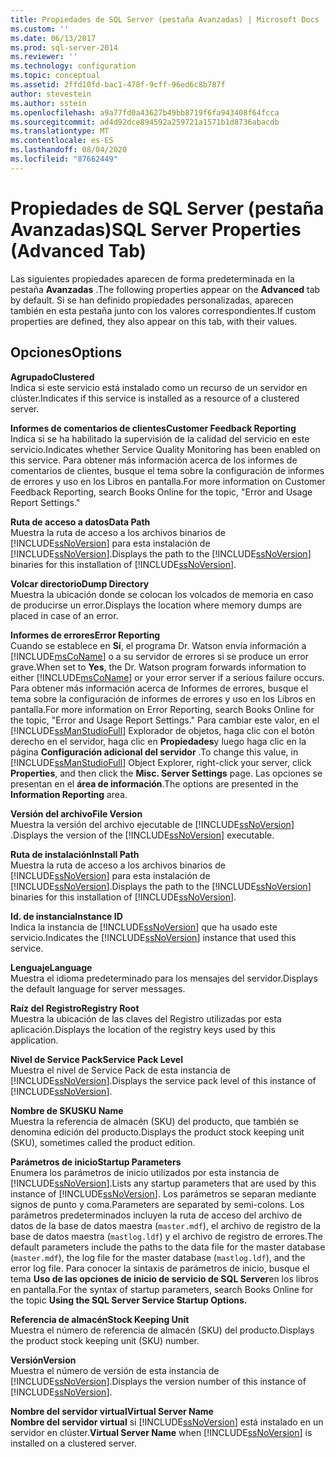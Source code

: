 ```yaml
---
title: Propiedades de SQL Server (pestaña Avanzadas) | Microsoft Docs
ms.custom: ''
ms.date: 06/13/2017
ms.prod: sql-server-2014
ms.reviewer: ''
ms.technology: configuration
ms.topic: conceptual
ms.assetid: 2ffd10fd-bac1-478f-9cff-96ed6c8b787f
author: stevestein
ms.author: sstein
ms.openlocfilehash: a9a77fd0a43627b49bb8719f6fa943408f64fcca
ms.sourcegitcommit: ad4d92dce894592a259721a1571b1d8736abacdb
ms.translationtype: MT
ms.contentlocale: es-ES
ms.lasthandoff: 08/04/2020
ms.locfileid: "87662449"
---
```

# <a name="sql-server-properties-advanced-tab"></a><span data-ttu-id="3786e-102">Propiedades de SQL Server (pestaña Avanzadas)</span><span class="sxs-lookup"><span data-stu-id="3786e-102">SQL Server Properties (Advanced Tab)</span></span>
  <span data-ttu-id="3786e-103">Las siguientes propiedades aparecen de forma predeterminada en la pestaña **Avanzadas** .</span><span class="sxs-lookup"><span data-stu-id="3786e-103">The following properties appear on the **Advanced** tab by default.</span></span> <span data-ttu-id="3786e-104">Si se han definido propiedades personalizadas, aparecen también en esta pestaña junto con los valores correspondientes.</span><span class="sxs-lookup"><span data-stu-id="3786e-104">If custom properties are defined, they also appear on this tab, with their values.</span></span>  
  
## <a name="options"></a><span data-ttu-id="3786e-105">Opciones</span><span class="sxs-lookup"><span data-stu-id="3786e-105">Options</span></span>  
 <span data-ttu-id="3786e-106">**Agrupado**</span><span class="sxs-lookup"><span data-stu-id="3786e-106">**Clustered**</span></span>  
 <span data-ttu-id="3786e-107">Indica si este servicio está instalado como un recurso de un servidor en clúster.</span><span class="sxs-lookup"><span data-stu-id="3786e-107">Indicates if this service is installed as a resource of a clustered server.</span></span>  
  
 <span data-ttu-id="3786e-108">**Informes de comentarios de clientes**</span><span class="sxs-lookup"><span data-stu-id="3786e-108">**Customer Feedback Reporting**</span></span>  
 <span data-ttu-id="3786e-109">Indica si se ha habilitado la supervisión de la calidad del servicio en este servicio.</span><span class="sxs-lookup"><span data-stu-id="3786e-109">Indicates whether Service Quality Monitoring has been enabled on this service.</span></span> <span data-ttu-id="3786e-110">Para obtener más información acerca de los informes de comentarios de clientes, busque el tema sobre la configuración de informes de errores y uso en los Libros en pantalla.</span><span class="sxs-lookup"><span data-stu-id="3786e-110">For more information on Customer Feedback Reporting, search Books Online for the topic, "Error and Usage Report Settings."</span></span>  
  
 <span data-ttu-id="3786e-111">**Ruta de acceso a datos**</span><span class="sxs-lookup"><span data-stu-id="3786e-111">**Data Path**</span></span>  
 <span data-ttu-id="3786e-112">Muestra la ruta de acceso a los archivos binarios de [!INCLUDE[ssNoVersion](../../includes/ssnoversion-md.md)] para esta instalación de [!INCLUDE[ssNoVersion](../../includes/ssnoversion-md.md)].</span><span class="sxs-lookup"><span data-stu-id="3786e-112">Displays the path to the [!INCLUDE[ssNoVersion](../../includes/ssnoversion-md.md)] binaries for this installation of [!INCLUDE[ssNoVersion](../../includes/ssnoversion-md.md)].</span></span>  
  
 <span data-ttu-id="3786e-113">**Volcar directorio**</span><span class="sxs-lookup"><span data-stu-id="3786e-113">**Dump Directory**</span></span>  
 <span data-ttu-id="3786e-114">Muestra la ubicación donde se colocan los volcados de memoria en caso de producirse un error.</span><span class="sxs-lookup"><span data-stu-id="3786e-114">Displays the location where memory dumps are placed in case of an error.</span></span>  
  
 <span data-ttu-id="3786e-115">**Informes de errores**</span><span class="sxs-lookup"><span data-stu-id="3786e-115">**Error Reporting**</span></span>  
 <span data-ttu-id="3786e-116">Cuando se establece en **Sí**, el programa Dr. Watson envía información a [!INCLUDE[msCoName](../../includes/msconame-md.md)] o a su servidor de errores si se produce un error grave.</span><span class="sxs-lookup"><span data-stu-id="3786e-116">When set to **Yes**, the Dr. Watson program forwards information to either [!INCLUDE[msCoName](../../includes/msconame-md.md)] or your error server if a serious failure occurs.</span></span> <span data-ttu-id="3786e-117">Para obtener más información acerca de Informes de errores, busque el tema sobre la configuración de informes de errores y uso en los Libros en pantalla.</span><span class="sxs-lookup"><span data-stu-id="3786e-117">For more information on Error Reporting, search Books Online for the topic, "Error and Usage Report Settings."</span></span> <span data-ttu-id="3786e-118">Para cambiar este valor, en el [!INCLUDE[ssManStudioFull](../../includes/ssmanstudiofull-md.md)] Explorador de objetos, haga clic con el botón derecho en el servidor, haga clic en **Propiedades**y luego haga clic en la página **Configuración adicional del servidor** .</span><span class="sxs-lookup"><span data-stu-id="3786e-118">To change this value, in [!INCLUDE[ssManStudioFull](../../includes/ssmanstudiofull-md.md)] Object Explorer, right-click your server, click **Properties**, and then click the **Misc. Server Settings** page.</span></span> <span data-ttu-id="3786e-119">Las opciones se presentan en el **área de información**.</span><span class="sxs-lookup"><span data-stu-id="3786e-119">The options are presented in the **Information Reporting** area.</span></span>  
  
 <span data-ttu-id="3786e-120">**Versión del archivo**</span><span class="sxs-lookup"><span data-stu-id="3786e-120">**File Version**</span></span>  
 <span data-ttu-id="3786e-121">Muestra la versión del archivo ejecutable de [!INCLUDE[ssNoVersion](../../includes/ssnoversion-md.md)] .</span><span class="sxs-lookup"><span data-stu-id="3786e-121">Displays the version of the [!INCLUDE[ssNoVersion](../../includes/ssnoversion-md.md)] executable.</span></span>  
  
 <span data-ttu-id="3786e-122">**Ruta de instalación**</span><span class="sxs-lookup"><span data-stu-id="3786e-122">**Install Path**</span></span>  
 <span data-ttu-id="3786e-123">Muestra la ruta de acceso a los archivos binarios de [!INCLUDE[ssNoVersion](../../includes/ssnoversion-md.md)] para esta instalación de [!INCLUDE[ssNoVersion](../../includes/ssnoversion-md.md)].</span><span class="sxs-lookup"><span data-stu-id="3786e-123">Displays the path to the [!INCLUDE[ssNoVersion](../../includes/ssnoversion-md.md)] binaries for this installation of [!INCLUDE[ssNoVersion](../../includes/ssnoversion-md.md)].</span></span>  
  
 <span data-ttu-id="3786e-124">**Id. de instancia**</span><span class="sxs-lookup"><span data-stu-id="3786e-124">**Instance ID**</span></span>  
 <span data-ttu-id="3786e-125">Indica la instancia de [!INCLUDE[ssNoVersion](../../includes/ssnoversion-md.md)] que ha usado este servicio.</span><span class="sxs-lookup"><span data-stu-id="3786e-125">Indicates the [!INCLUDE[ssNoVersion](../../includes/ssnoversion-md.md)] instance that used this service.</span></span>  
  
 <span data-ttu-id="3786e-126">**Lenguaje**</span><span class="sxs-lookup"><span data-stu-id="3786e-126">**Language**</span></span>  
 <span data-ttu-id="3786e-127">Muestra el idioma predeterminado para los mensajes del servidor.</span><span class="sxs-lookup"><span data-stu-id="3786e-127">Displays the default language for server messages.</span></span>  
  
 <span data-ttu-id="3786e-128">**Raíz del Registro**</span><span class="sxs-lookup"><span data-stu-id="3786e-128">**Registry Root**</span></span>  
 <span data-ttu-id="3786e-129">Muestra la ubicación de las claves del Registro utilizadas por esta aplicación.</span><span class="sxs-lookup"><span data-stu-id="3786e-129">Displays the location of the registry keys used by this application.</span></span>  
  
 <span data-ttu-id="3786e-130">**Nivel de Service Pack**</span><span class="sxs-lookup"><span data-stu-id="3786e-130">**Service Pack Level**</span></span>  
 <span data-ttu-id="3786e-131">Muestra el nivel de Service Pack de esta instancia de [!INCLUDE[ssNoVersion](../../includes/ssnoversion-md.md)].</span><span class="sxs-lookup"><span data-stu-id="3786e-131">Displays the service pack level of this instance of [!INCLUDE[ssNoVersion](../../includes/ssnoversion-md.md)].</span></span>  
  
 <span data-ttu-id="3786e-132">**Nombre de SKU**</span><span class="sxs-lookup"><span data-stu-id="3786e-132">**SKU Name**</span></span>  
 <span data-ttu-id="3786e-133">Muestra la referencia de almacén (SKU) del producto, que también se denomina edición del producto.</span><span class="sxs-lookup"><span data-stu-id="3786e-133">Displays the product stock keeping unit (SKU), sometimes called the product edition.</span></span>  
  
 <span data-ttu-id="3786e-134">**Parámetros de inicio**</span><span class="sxs-lookup"><span data-stu-id="3786e-134">**Startup Parameters**</span></span>  
 <span data-ttu-id="3786e-135">Enumera los parámetros de inicio utilizados por esta instancia de [!INCLUDE[ssNoVersion](../../includes/ssnoversion-md.md)].</span><span class="sxs-lookup"><span data-stu-id="3786e-135">Lists any startup parameters that are used by this instance of [!INCLUDE[ssNoVersion](../../includes/ssnoversion-md.md)].</span></span> <span data-ttu-id="3786e-136">Los parámetros se separan mediante signos de punto y coma.</span><span class="sxs-lookup"><span data-stu-id="3786e-136">Parameters are separated by semi-colons.</span></span> <span data-ttu-id="3786e-137">Los parámetros predeterminados incluyen la ruta de acceso del archivo de datos de la base de datos maestra (`master.mdf`), el archivo de registro de la base de datos maestra (`mastlog.ldf`) y el archivo de registro de errores.</span><span class="sxs-lookup"><span data-stu-id="3786e-137">The default parameters include the paths to the data file for the master database (`master.mdf`), the log file for the master database (`mastlog.ldf`), and the error log file.</span></span> <span data-ttu-id="3786e-138">Para conocer la sintaxis de parámetros de inicio, busque el tema **Uso de las opciones de inicio de servicio de SQL Server**en los libros en pantalla.</span><span class="sxs-lookup"><span data-stu-id="3786e-138">For the syntax of startup parameters, search Books Online for the topic **Using the SQL Server Service Startup Options.**</span></span>  
  
 <span data-ttu-id="3786e-139">**Referencia de almacén**</span><span class="sxs-lookup"><span data-stu-id="3786e-139">**Stock Keeping Unit**</span></span>  
 <span data-ttu-id="3786e-140">Muestra el número de referencia de almacén (SKU) del producto.</span><span class="sxs-lookup"><span data-stu-id="3786e-140">Displays the product stock keeping unit (SKU) number.</span></span>  
  
 <span data-ttu-id="3786e-141">**Versión**</span><span class="sxs-lookup"><span data-stu-id="3786e-141">**Version**</span></span>  
 <span data-ttu-id="3786e-142">Muestra el número de versión de esta instancia de [!INCLUDE[ssNoVersion](../../includes/ssnoversion-md.md)].</span><span class="sxs-lookup"><span data-stu-id="3786e-142">Displays the version number of this instance of [!INCLUDE[ssNoVersion](../../includes/ssnoversion-md.md)].</span></span>  
  
 <span data-ttu-id="3786e-143">**Nombre del servidor virtual**</span><span class="sxs-lookup"><span data-stu-id="3786e-143">**Virtual Server Name**</span></span>  
 <span data-ttu-id="3786e-144">**Nombre del servidor virtual** si [!INCLUDE[ssNoVersion](../../includes/ssnoversion-md.md)] está instalado en un servidor en clúster.</span><span class="sxs-lookup"><span data-stu-id="3786e-144">**Virtual Server Name** when [!INCLUDE[ssNoVersion](../../includes/ssnoversion-md.md)] is installed on a clustered server.</span></span>  
  
  
